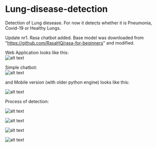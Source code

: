 # Lung-disease-detection
Detection of Lung diesease. For now it detects whether it is Pneumonia, Covid-19 or Healthy Lungs.   

Update nr1. Rasa chatbot added. Base model was downloaded from "https://github.com/RasaHQ/rasa-for-beginners" and modified.

Web Application looks like this:  
![alt text](https://github.com/Suarez94/Lung-disease-detection/blob/master/images/webApp.png)  

Simple chatbot:  
![alt text](https://github.com/Suarez94/Lung-disease-detection/blob/master/images/flask_rasa.png)  

and Mobile version (with older python engine) looks like this:  

![alt text](https://github.com/Suarez94/Lung-disease-detection/blob/master/images/mobileApp.png)  

Process of detection:  

![alt text](https://github.com/Suarez94/Lung-disease-detection/blob/master/images/4.png)    

![alt text](https://github.com/Suarez94/Lung-disease-detection/blob/master/images/5.png)  

![alt text](https://github.com/Suarez94/Lung-disease-detection/blob/master/images/6.png) 

![alt text](https://github.com/Suarez94/Lung-disease-detection/blob/master/images/7.png)  
